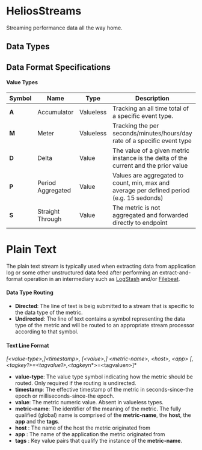 # HeliosStreams
Streaming performance data all the way home.

## Data Types

## Data Format Specifications

#### Value Types

 Symbol | Name | Type | Description | Parameters
-------- | -------- | -------- | -------- | --------
 **A** | Accumulator | Valueless | Tracking an all time total of a specific event type. | None
 **M** | Meter | Valueless | Tracking the per seconds/minutes/hours/day rate of a specific event type | None
 **D** | Delta | Value | The value of a given metric instance is the delta of the current and the prior value | **TBD**
 **P** | Period Aggregated | Value | Values are aggregated to count, min, max and average per defined period (e.g. 15 sedonds)  | **TBD**
 **S** | Straight Through | Value | The metric is not aggregated and forwarded directly to endpoint | None


# Plain Text

The plain text stream is typically used when extracting data from application log or some other unstructured data feed after performing an extract-and-format operation in an intermediary such as [LogStash](https://www.elastic.co/products/logstash) and/or [Filebeat](https://www.elastic.co/products/beats/filebeat).

#### Data Type Routing
- **Directed**: The line of text is beig submitted to a stream that is specific to the data type of the metric.
- **Undirected**: The line of text  contains a symbol representing the data type of the metric and will be routed to an appropriate stream processor according to that symbol.

#### Text Line Format

*\[&lt;value-type&gt;,\]&lt;timestamp&gt;, \[&lt;value&gt;,\] &lt;metric-name&gt;, &lt;host&gt;, &lt;app&gt; \[,&lt;tagkey1&gt;=&lt;tagvalue1&gt;,&lt;tagkey*n*&gt;=&lt;tagvalue*n*&gt;\]*

- **value-type**: The value type symbol indicating how the metric should be routed. Only required if the routing is undirected.
- **timestamp**: The effective timestamp of the metric in seconds-since-the epoch or milliseconds-since-the epoch.
- **value**: The metric numeric value. Absent in valueless types.
- **metric-name**: The identifier of the meaning of the metric. The fully qualified (global) name is comprised of the **metric-name**, the **host**, the **app** and the **tags**.
- **host** : The name of the host the metric originated from
- **app** : The name of the application the metric originated from
- **tags** : Key value pairs that qualify the instance of the **metric-name**.






